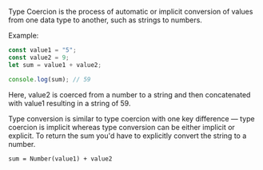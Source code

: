 Type Coercion is the process of automatic or implicit conversion of values from one data type to another, such as strings to numbers.

Example:

```Javascript
const value1 = "5";
const value2 = 9;
let sum = value1 + value2;

console.log(sum); // 59
```

Here, value2 is coerced from a number to a string and then concatenated with value1 resulting in a string of 59.

Type conversion is similar to type coercion with one key difference — type coercion is implicit whereas type conversion can be either implicit or explicit.
To return the sum you'd have to explicitly convert the string to a number.

`sum = Number(value1) + value2`
